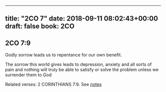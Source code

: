 
---
title: "2CO 7"
date: 2018-09-11 08:02:43+00:00
draft: false
book: 2CO
---

## 2CO 7:9

Godly sorrow leads us to repentance for our own benefit. 

The sorrow this world gives leads to depression, anxiety and all sorts of pain and nothing will truly be able to satisfy or solve the problem unless we surrender them to God

Related verses: 2 CORINTHIANS 7:9. See [notes](https://my.bible.com/notes/2986318976881779576)

